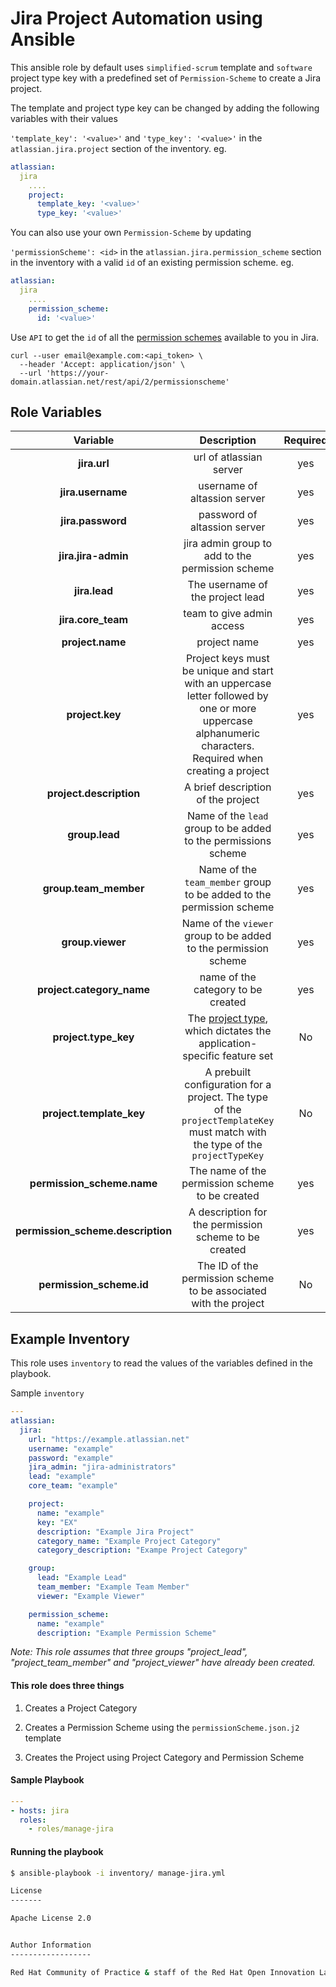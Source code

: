 # Jira Project Automation using Ansible
This ansible role by default uses `simplified-scrum` template and `software` project type key  with a predefined set of  `Permission-Scheme`  to create a Jira project.

The template and project type key can be changed by adding the following variables with their values

`'template_key': '<value>'` and `'type_key': '<value>'`
in the `atlassian.jira.project` section of the inventory.
eg.
```yaml
atlassian:
  jira
    ....
    project:
      template_key: '<value>'
      type_key: '<value>'
```    

You can also use your own `Permission-Scheme` by updating

`'permissionScheme': <id>`  in the `atlassian.jira.permission_scheme` section in the inventory with a valid `id` of an existing permission scheme.
eg.
```yaml
atlassian:
  jira
    ....
    permission_scheme:
      id: '<value>'
```    

Use `API` to get the `id` of all the [permission schemes](https://developer.atlassian.com/cloud/jira/platform/rest/#api-api-2-permissionscheme-get) available to you in Jira.

```curl
curl --user email@example.com:<api_token> \
  --header 'Accept: application/json' \
  --url 'https://your-domain.atlassian.net/rest/api/2/permissionscheme'
```
## Role Variables

| Variable | Description | Required | Defaults |
|:--------:|:-----------:|:--------:|:--------:|
|**jira.url**| url of atlassian server | yes | N/A |
|**jira.username**| username of altassion server | yes | N/A |
|**jira.password**| password of altassion server | yes | N/A |
|**jira.jira-admin**| jira admin group to add to the permission scheme | yes| N/A |
|**jira.lead**| The username of the project lead | yes | N/A |
|**jira.core_team**| team to give admin access | yes | N/A |
|**project.name**| project name | yes | N/A |
|**project.key**| Project keys must be unique and start with an uppercase letter followed by one or more uppercase alphanumeric characters. Required when creating a project | yes | N/A |
|**project.description**| A brief description of the project| yes | N/A |
|**group.lead**| Name of the `lead` group to be added to the permissions scheme | yes | N/A |
|**group.team_member**| Name of the `team_member` group to be added to the permission scheme  | yes | N/A |
|**group.viewer**| Name of the `viewer` group to be added to the permission scheme | yes | N/A |
|**project.category_name**| name of the category to be created | yes | N/A |
|**project.type_key**| The [project type](https://confluence.atlassian.com/x/GwiiLQ?_ga=2.202449363.314925215.1531670255-653786702.1531337567#Jiraapplicationsoverview-Productfeaturesandprojecttypes), which dictates the application-specific feature set | No | `software` |
|**project.template_key**| A prebuilt configuration for a project. The type of the `projectTemplateKey` must match with the type of the `projectTypeKey`| No | `com.pyxis.greenhopper.jira:gh-simplified-scrum` |
|**permission_scheme.name**| The name of the permission scheme to be created | yes | N/A |
|**permission_scheme.description**| A description for the permission scheme to be created | yes | N/A |
|**permission_scheme.id**| The ID of the permission scheme to be associated with the project | No | `Permission Scheme Created by the role` |


## Example Inventory
This role uses `inventory` to read the values of the variables defined in the playbook.


Sample `inventory`
```yaml
---
atlassian:
  jira:
    url: "https://example.atlassian.net"
    username: "example"
    password: "example"
    jira_admin: "jira-administrators"
    lead: "example"
    core_team: "example"

    project:
      name: "example"
      key: "EX"
      description: "Example Jira Project"
      category_name: "Example Project Category"
      category_description: "Exampe Project Category"

    group:
      lead: "Example Lead"
      team_member: "Example Team Member"
      viewer: "Example Viewer"

    permission_scheme:
      name: "example"
      description: "Example Permission Scheme"
```

*Note:
This role  assumes that three groups "project_lead", "project_team_member" and "project_viewer" have already been created.*

#### This role does three things
1.  Creates a Project Category

2.  Creates a Permission Scheme using the `permissionScheme.json.j2` template

3.  Creates the Project using Project Category and Permission Scheme


#### Sample Playbook
```yaml
---
- hosts: jira
  roles:
    - roles/manage-jira
```

#### Running the playbook

```bash
$ ansible-playbook -i inventory/ manage-jira.yml

License
-------

Apache License 2.0


Author Information
------------------

Red Hat Community of Practice & staff of the Red Hat Open Innovation Labs.
